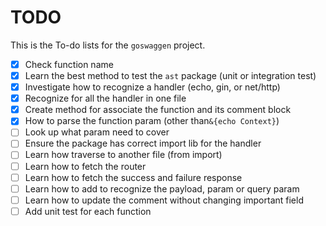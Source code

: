 # TODO

This is the To-do lists for the `goswaggen` project.

- [X] Check function name
- [X] Learn the best method to test the `ast` package (unit or integration test)
- [X] Investigate how to recognize a handler (echo, gin, or net/http)
- [X] Recognize for all the handler in one file
- [X] Create method for associate the function and its comment block
- [X] How to parse the function param (other than`&{echo Context}`)
- [ ] Look up what param need to cover
- [ ] Ensure the package has correct import lib for the handler
- [ ] Learn how traverse to another file (from import)
- [ ] Learn how to fetch the router
- [ ] Learn how to fetch the success and failure response
- [ ] Learn how to add to recognize the payload, param or query param
- [ ] Learn how to update the comment without changing important field
- [ ] Add unit test for each function
